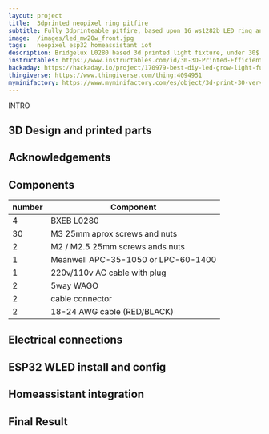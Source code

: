 ```yaml
---
layout: project
title:  3dprinted neopixel ring pitfire
subtitle: Fully 3dprinteable pitfire, based upon 16 ws1282b LED ring and esp32 with wled server. 
image:  /images/led_mw20w_front.jpg
tags:   neopixel esp32 homeassistant iot
description: Bridgelux L0280 based 3d printed light fixture, under 30$ in materials and 180 lm/w efficiency.
instructables: https://www.instructables.com/id/30-3D-Printed-Efficient-Led-Grow-Light/
hackaday: https://hackaday.io/project/170979-best-diy-led-grow-light-fully-3dprinted-for-30
thingiverse: https://www.thingiverse.com/thing:4094951
myminifactory: https://www.myminifactory.com/es/object/3d-print-30-very-efficient-led-grow-light-117785
---
```


INTRO

## 3D Design and printed parts



## Acknowledgements




## Components

| number | Component                           |
| ------ | ----------------------------------- |
| 4      | BXEB L0280                          |
| 30     | M3 25mm aprox screws and nuts       |
| 2      | M2 / M2.5 25mm screws ands nuts     |
| 1      | Meanwell APC-35-1050 or LPC-60-1400 |
| 1      | 220v/110v AC cable with plug        |
| 2      | 5way WAGO                           |
| 2      | cable connector                     |
| 2      | 18-24 AWG cable (RED/BLACK)         |



## Electrical connections



## ESP32 WLED install and config



## Homeassistant integration



## Final Result




